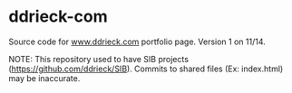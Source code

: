 ddrieck-com
===========

Source code for www.ddrieck.com portfolio page. Version 1 on 11/14.

NOTE: This repository used to have SIB projects (https://github.com/ddrieck/SIB). Commits to shared files (Ex: index.html) may be inaccurate.
